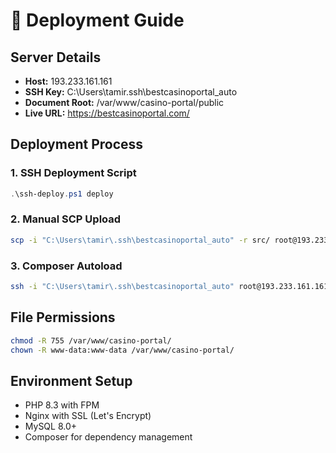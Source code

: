# 🚀 Deployment Guide

## Server Details
- **Host:** 193.233.161.161
- **SSH Key:** C:\Users\tamir\.ssh\bestcasinoportal_auto
- **Document Root:** /var/www/casino-portal/public
- **Live URL:** https://bestcasinoportal.com/

## Deployment Process

### 1. SSH Deployment Script
```powershell
.\ssh-deploy.ps1 deploy
```

### 2. Manual SCP Upload
```bash
scp -i "C:\Users\tamir\.ssh\bestcasinoportal_auto" -r src/ root@193.233.161.161:/var/www/casino-portal/
```

### 3. Composer Autoload
```bash
ssh -i "C:\Users\tamir\.ssh\bestcasinoportal_auto" root@193.233.161.161 "cd /var/www/casino-portal && composer dump-autoload"
```

## File Permissions
```bash
chmod -R 755 /var/www/casino-portal/
chown -R www-data:www-data /var/www/casino-portal/
```

## Environment Setup
- PHP 8.3 with FPM
- Nginx with SSL (Let's Encrypt)
- MySQL 8.0+
- Composer for dependency management